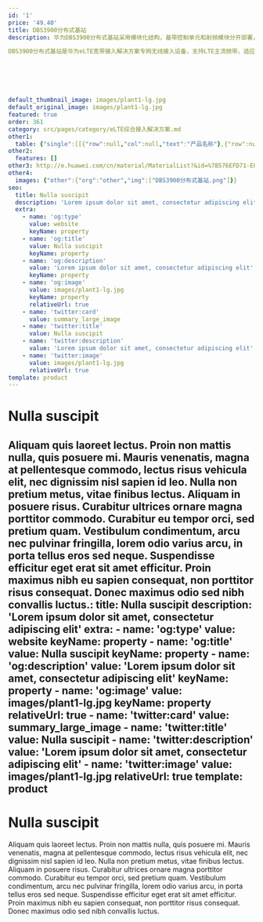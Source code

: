 ```yaml
---
id: '1'
price: '49.40'
title: DBS3900分布式基站
description: 华为DBS3900分布式基站采用模块化结构，基带控制单元和射频模块分开部署，DBS3900基于先进的LTE技术，支持百兆带宽，具有体积小、功耗低、安装灵活、快速部署等特点，帮助行业用户抢占专网移动宽带制高点，拓展业务范围。

DBS3900分布式基站是华为eLTE宽带接入解决方案专网无线接入设备，支持LTE主流频带，适应多种应用场景。






default_thumbnail_image: images/plant1-lg.jpg
default_original_image: images/plant1-lg.jpg
featured: true
order: 361
category: src/pages/category/eLTE综合接入解决方案.md
other1: 
  table: {"single":[[{"row":null,"col":null,"text":"产品名称"},{"row":null,"col":null,"text":"DBS3900"}],[{"row":null,"col":null,"text":"专网模式"},{"row":null,"col":null,"text":" LTE TDD FDD "}],[{"row":null,"col":null,"text":"传输接口"},{"row":null,"col":null,"text":" FE/GE  电口或光口  "}],[{"row":null,"col":null,"text":"同步"},{"row":null,"col":null,"text":" GPS, IEEE 1588v2      "}]]}
other2:
  features: []
other3: http://e.huawei.com/cn/material/MaterialList?&id=%7B576EFD71-E02E-4116-B680-BABD134B939B%7D
other4:
  images: {"other":{"org":"other","img":["DBS3900分布式基站.png"]}}
seo:
  title: Nulla suscipit
  description: 'Lorem ipsum dolor sit amet, consectetur adipiscing elit'
  extra:
    - name: 'og:type'
      value: website
      keyName: property
    - name: 'og:title'
      value: Nulla suscipit
      keyName: property
    - name: 'og:description'
      value: 'Lorem ipsum dolor sit amet, consectetur adipiscing elit'
      keyName: property
    - name: 'og:image'
      value: images/plant1-lg.jpg
      keyName: property
      relativeUrl: true
    - name: 'twitter:card'
      value: summary_large_image
    - name: 'twitter:title'
      value: Nulla suscipit
    - name: 'twitter:description'
      value: 'Lorem ipsum dolor sit amet, consectetur adipiscing elit'
    - name: 'twitter:image'
      value: images/plant1-lg.jpg
      relativeUrl: true
template: product
---
```


# Nulla suscipit

Aliquam quis laoreet lectus. Proin non mattis nulla, quis posuere mi. Mauris venenatis, magna at pellentesque commodo, lectus risus vehicula elit, nec dignissim nisl sapien id leo. Nulla non pretium metus, vitae finibus lectus. Aliquam in posuere risus. Curabitur ultrices ornare magna porttitor commodo. Curabitur eu tempor orci, sed pretium quam. Vestibulum condimentum, arcu nec pulvinar fringilla, lorem odio varius arcu, in porta tellus eros sed neque. Suspendisse efficitur eget erat sit amet efficitur. Proin maximus nibh eu sapien consequat, non porttitor risus consequat. Donec maximus odio sed nibh convallis luctus.:
  title: Nulla suscipit
  description: 'Lorem ipsum dolor sit amet, consectetur adipiscing elit'
  extra:
    - name: 'og:type'
      value: website
      keyName: property
    - name: 'og:title'
      value: Nulla suscipit
      keyName: property
    - name: 'og:description'
      value: 'Lorem ipsum dolor sit amet, consectetur adipiscing elit'
      keyName: property
    - name: 'og:image'
      value: images/plant1-lg.jpg
      keyName: property
      relativeUrl: true
    - name: 'twitter:card'
      value: summary_large_image
    - name: 'twitter:title'
      value: Nulla suscipit
    - name: 'twitter:description'
      value: 'Lorem ipsum dolor sit amet, consectetur adipiscing elit'
    - name: 'twitter:image'
      value: images/plant1-lg.jpg
      relativeUrl: true
template: product
---

# Nulla suscipit

Aliquam quis laoreet lectus. Proin non mattis nulla, quis posuere mi. Mauris venenatis, magna at pellentesque commodo, lectus risus vehicula elit, nec dignissim nisl sapien id leo. Nulla non pretium metus, vitae finibus lectus. Aliquam in posuere risus. Curabitur ultrices ornare magna porttitor commodo. Curabitur eu tempor orci, sed pretium quam. Vestibulum condimentum, arcu nec pulvinar fringilla, lorem odio varius arcu, in porta tellus eros sed neque. Suspendisse efficitur eget erat sit amet efficitur. Proin maximus nibh eu sapien consequat, non porttitor risus consequat. Donec maximus odio sed nibh convallis luctus.